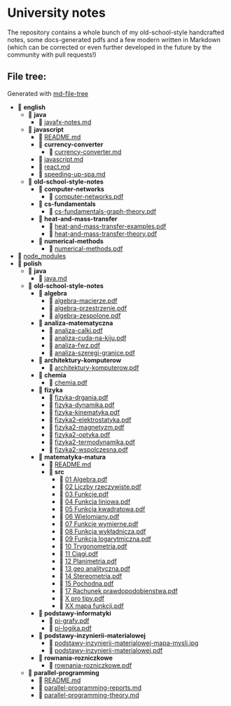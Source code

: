 # University notes
The repository contains a whole bunch of my old-school-style handcrafted notes, some docs-generated pdfs and a few modern written in Markdown (which can be corrected or even further developed in the future by the community with pull requests!)

## File tree:
Generated with [md-file-tree](https://github.com/michalbe/md-file-tree)

- 📂 __english__
  - 📂 __java__
    - 📄 [javafx\-notes.md](english/java/javafx-notes.md)
  - 📂 __javascript__
    - 📄 [README.md](english/javascript/README.md)
    - 📂 __currency\-converter__
      - 📄 [currency\-converter.md](english/javascript/currency-converter/currency-converter.md)
    - 📄 [javascript.md](english/javascript/javascript.md)
    - 📄 [react.md](english/javascript/react.md)
    - 📄 [speeding\-up\-spa.md](english/javascript/speeding-up-spa.md)
  - 📂 __old\-school\-style\-notes__
    - 📂 __computer\-networks__
      - 📄 [computer\-networks.pdf](english/old-school-style-notes/computer-networks/computer-networks.pdf)
    - 📂 __cs\-fundamentals__
      - 📄 [cs\-fundamentals\-graph\-theory.pdf](english/old-school-style-notes/cs-fundamentals/cs-fundamentals-graph-theory.pdf)
    - 📂 __heat\-and\-mass\-transfer__
      - 📄 [heat\-and\-mass\-transfer\-examples.pdf](english/old-school-style-notes/heat-and-mass-transfer/heat-and-mass-transfer-examples.pdf)
      - 📄 [heat\-and\-mass\-transfer\-theory.pdf](english/old-school-style-notes/heat-and-mass-transfer/heat-and-mass-transfer-theory.pdf)
    - 📂 __numerical\-methods__
      - 📄 [numerical\-methods.pdf](english/old-school-style-notes/numerical-methods/numerical-methods.pdf)
- 📄 [node\_modules](node_modules)
- 📂 __polish__
  - 📂 __java__
    - 📄 [java.md](polish/java/java.md)
  - 📂 __old\-school\-style\-notes__
    - 📂 __algebra__
      - 📄 [algebra\-macierze.pdf](polish/old-school-style-notes/algebra/algebra-macierze.pdf)
      - 📄 [algebra\-przestrzenie.pdf](polish/old-school-style-notes/algebra/algebra-przestrzenie.pdf)
      - 📄 [algebra\-zespolone.pdf](polish/old-school-style-notes/algebra/algebra-zespolone.pdf)
    - 📂 __analiza\-matematyczna__
      - 📄 [analiza\-calki.pdf](polish/old-school-style-notes/analiza-matematyczna/analiza-calki.pdf)
      - 📄 [analiza\-cuda\-na\-kiju.pdf](polish/old-school-style-notes/analiza-matematyczna/analiza-cuda-na-kiju.pdf)
      - 📄 [analiza\-fwz.pdf](polish/old-school-style-notes/analiza-matematyczna/analiza-fwz.pdf)
      - 📄 [analiza\-szeregi\-granice.pdf](polish/old-school-style-notes/analiza-matematyczna/analiza-szeregi-granice.pdf)
    - 📂 __architektury\-komputerow__
      - 📄 [architektury\-komputerow.pdf](polish/old-school-style-notes/architektury-komputerow/architektury-komputerow.pdf)
    - 📂 __chemia__
      - 📄 [chemia.pdf](polish/old-school-style-notes/chemia/chemia.pdf)
    - 📂 __fizyka__
      - 📄 [fizyka\-drgania.pdf](polish/old-school-style-notes/fizyka/fizyka-drgania.pdf)
      - 📄 [fizyka\-dynamika.pdf](polish/old-school-style-notes/fizyka/fizyka-dynamika.pdf)
      - 📄 [fizyka\-kinematyka.pdf](polish/old-school-style-notes/fizyka/fizyka-kinematyka.pdf)
      - 📄 [fizyka2\-elektrostatyka.pdf](polish/old-school-style-notes/fizyka/fizyka2-elektrostatyka.pdf)
      - 📄 [fizyka2\-magnetyzm.pdf](polish/old-school-style-notes/fizyka/fizyka2-magnetyzm.pdf)
      - 📄 [fizyka2\-optyka.pdf](polish/old-school-style-notes/fizyka/fizyka2-optyka.pdf)
      - 📄 [fizyka2\-termodynamika.pdf](polish/old-school-style-notes/fizyka/fizyka2-termodynamika.pdf)
      - 📄 [fizyka2\-wspolczesna.pdf](polish/old-school-style-notes/fizyka/fizyka2-wspolczesna.pdf)
    - 📂 __matematyka\-matura__
      - 📄 [README.md](polish/old-school-style-notes/matematyka-matura/README.md)
      - 📂 __src__
        - 📄 [01 Algebra.pdf](polish/old-school-style-notes/matematyka-matura/src/01%20Algebra.pdf)
        - 📄 [02 Liczby rzeczywiste.pdf](polish/old-school-style-notes/matematyka-matura/src/02%20Liczby%20rzeczywiste.pdf)
        - 📄 [03 Funkcje.pdf](polish/old-school-style-notes/matematyka-matura/src/03%20Funkcje.pdf)
        - 📄 [04 Funkcja liniowa.pdf](polish/old-school-style-notes/matematyka-matura/src/04%20Funkcja%20liniowa.pdf)
        - 📄 [05 Funkcja kwadratowa.pdf](polish/old-school-style-notes/matematyka-matura/src/05%20Funkcja%20kwadratowa.pdf)
        - 📄 [06 Wielomiany.pdf](polish/old-school-style-notes/matematyka-matura/src/06%20Wielomiany.pdf)
        - 📄 [07 Funkcje wymierne.pdf](polish/old-school-style-notes/matematyka-matura/src/07%20Funkcje%20wymierne.pdf)
        - 📄 [08 Funkcja wykładnicza.pdf](polish/old-school-style-notes/matematyka-matura/src/08%20Funkcja%20wyk%C5%82adnicza.pdf)
        - 📄 [09 Funkcja logarytmiczna.pdf](polish/old-school-style-notes/matematyka-matura/src/09%20Funkcja%20logarytmiczna.pdf)
        - 📄 [10 Trygonometria.pdf](polish/old-school-style-notes/matematyka-matura/src/10%20Trygonometria.pdf)
        - 📄 [11 Ciągi.pdf](polish/old-school-style-notes/matematyka-matura/src/11%20Ci%C4%85gi.pdf)
        - 📄 [12 Planimetria.pdf](polish/old-school-style-notes/matematyka-matura/src/12%20Planimetria.pdf)
        - 📄 [13 geo analityczna.pdf](polish/old-school-style-notes/matematyka-matura/src/13%20geo%20analityczna.pdf)
        - 📄 [14 Stereometria.pdf](polish/old-school-style-notes/matematyka-matura/src/14%20Stereometria.pdf)
        - 📄 [15 Pochodna.pdf](polish/old-school-style-notes/matematyka-matura/src/15%20Pochodna.pdf)
        - 📄 [17 Rachunek prawdopodobienstwa.pdf](polish/old-school-style-notes/matematyka-matura/src/17%20Rachunek%20prawdopodobienstwa.pdf)
        - 📄 [X pro tipy.pdf](polish/old-school-style-notes/matematyka-matura/src/X%20pro%20tipy.pdf)
        - 📄 [XX mapa funkcji.pdf](polish/old-school-style-notes/matematyka-matura/src/XX%20mapa%20funkcji.pdf)
    - 📂 __podstawy\-informatyki__
      - 📄 [pi\-grafy.pdf](polish/old-school-style-notes/podstawy-informatyki/pi-grafy.pdf)
      - 📄 [pi\-logika.pdf](polish/old-school-style-notes/podstawy-informatyki/pi-logika.pdf)
    - 📂 __podstawy\-inzynierii\-materialowej__
      - 📄 [podstawy\-inzynierii\-materialowej\-mapa\-mysli.jpg](polish/old-school-style-notes/podstawy-inzynierii-materialowej/podstawy-inzynierii-materialowej-mapa-mysli.jpg)
      - 📄 [podstawy\-inzynierii\-materialowej.pdf](polish/old-school-style-notes/podstawy-inzynierii-materialowej/podstawy-inzynierii-materialowej.pdf)
    - 📂 __rownania\-rozniczkowe__
      - 📄 [rownania\-rozniczkowe.pdf](polish/old-school-style-notes/rownania-rozniczkowe/rownania-rozniczkowe.pdf)
  - 📂 __parallel\-programming__
    - 📄 [README.md](polish/parallel-programming/README.md)
    - 📄 [parallel\-programming\-reports.md](polish/parallel-programming/parallel-programming-reports.md)
    - 📄 [parallel\-programming\-theory.md](polish/parallel-programming/parallel-programming-theory.md)